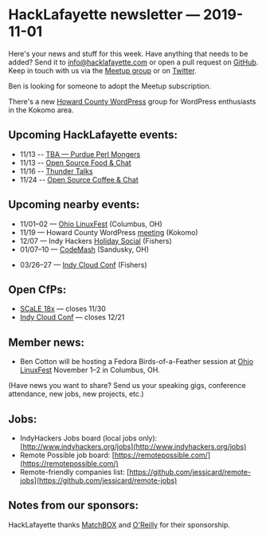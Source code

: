 # HackLafayette newsletter — 2019-11-01

Here's your news and stuff for this week. Have anything that needs to be added? Send it to info@hacklafayette.com or open a pull request on [GitHub](https://github.com/hacklafayette/newsletter). Keep in touch with us via the [Meetup group](https://www.meetup.com/hacklafayette/) or on [Twitter](https://twitter.com/hacklafayette).

Ben is looking for someone to adopt the Meetup subscription.

There's a new [Howard County WordPress](https://www.meetup.com/Howard-County-WordPress-Group/) group for WordPress enthusiasts in the Kokomo area.

## Upcoming HackLafayette events:

- 11/13 -- [TBA — Purdue Perl Mongers](https://www.meetup.com/hacklafayette/events/vkwlfpyzpbrb/)
- 11/13 -- [Open Source Food & Chat](https://www.meetup.com/hacklafayette/events/fwnpjryzpbrb/)
- 11/16 -- [Thunder Talks ](https://www.meetup.com/hacklafayette/events/265897151/)
- 11/24 -- [Open Source Coffee & Chat](https://www.meetup.com/hacklafayette/events/jjppjryzpbgc/)

## Upcoming nearby events:
- 11/01–02 — [Ohio LinuxFest](https://ohiolinux.org/) (Columbus, OH)
- 11/19 — Howard County WordPress [meeting](https://www.meetup.com/Howard-County-WordPress-Group/events/265896967/?rv=wg6.0.1.2&_xtd=gatlbWFpbF9jbGlja9oAJDhiYzQ4MWI1LTRiYjItNDIxOS04NDRjLWU1YjAwOTY2NzBmOA&_af=event&_af_eid=265896967) (Kokomo)
- 12/07 — Indy Hackers [Holiday Social](https://www.eventbrite.com/e/indy-hackers-holiday-social-2019-the-9th-tickets-71679827293) (Fishers)
- 01/07–10 — [CodeMash](https://www.codemash.org/) (Sandusky, OH)
* 03/26–27 — [Indy Cloud Conf](https://2020.indycloudconf.com/) (Fishers)

## Open CfPs:
* [SCaLE 18x](https://www.socallinuxexpo.org/scale/18x/cfp) — closes 11/30
* [Indy Cloud Conf](https://www.papercall.io/indycloudconf2020) — closes 12/21

## Member news:

- Ben Cotton will be hosting a Fedora Birds-of-a-Feather session at [Ohio LinuxFest](https://ohiolinux.org/) November 1–2 in Columbus, OH.

(Have news you want to share? Send us your speaking gigs, conference attendance, new jobs, new projects, etc.)

## Jobs:

- IndyHackers Jobs board (local jobs only): [http://www.indyhackers.org/jobs](http://www.indyhackers.org/jobs)
- Remote Possible job board: [https://remotepossible.com/](https://remotepossible.com/)
- Remote-friendly companies list: [https://github.com/jessicard/remote-jobs](https://github.com/jessicard/remote-jobs)

## Notes from our sponsors:

HackLafayette thanks [MatchBOX](http://matchboxstudio.org/) and [O'Reilly](http://www.oreilly.com/) for their sponsorship.
